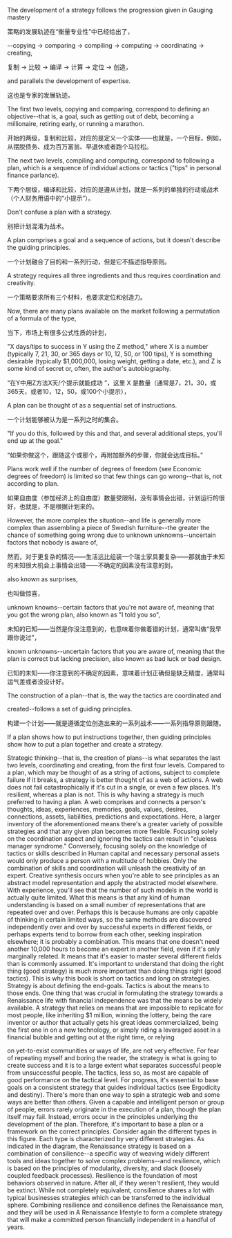 The  development  of  a  strategy  follows  the  progression  given  in  Gauging
mastery

策略的发展轨迹在“衡量专业性”中已经给出了，

--copying -> comparing -> compiling -> computing -> coordinating ->
creating,  

复制 -> 比较 -> 编译 -> 计算 -> 定位 -> 创造，


and  parallels  the  development  of  expertise.  

这也是专家的发展轨迹。

The  first  two  levels,
copying and comparing, correspond to defining an objective--that is, a goal, such
as  getting  out  of  debt,  becoming  a  millionaire,  retiring  early,  or  running  a
marathon.  

开始的两级，复制和比较，对应的是定义一个实体——也就是，一个目标，例如，从摆脱债务、成为百万富翁、早退休或者跑个马拉松。

The  next  two  levels,  compiling  and  computing,  correspond  to
following a plan, which is a sequence of individual actions or tactics ("tips" in
personal  finance  parlance). 

下两个层级，编译和比较，对应的是遵从计划，就是一系列的单独的行动或战术（个人财务用语中的“小提示”）。

 Don't  confuse  a  plan  with  a  strategy.  
 
 别把计划混淆为战术。
 
 A  plan
comprises a goal and a sequence of actions, but it doesn't describe the guiding
principles. 

一个计划融合了目的和一系列行动，但是它不描述指导原则。

 A  strategy  requires  all  three  ingredients  and  thus  requires
coordination and creativity.

一个策略要求所有三个材料，也要求定位和创造力。


Now, there are many plans available on the market following a permutation
of a formula of the type, 

当下，市场上有很多公式性质的计划，

"X days/tips to success in Y using the Z method," where
X is a number (typically 7, 21, 30, or 365 days or 10, 12, 50, or 100 tips), Y is
something desirable (typically $1,000,000, losing weight, getting a date, etc.),
and Z is some kind of secret or, often, the author's autobiography.

“在Y中用Z方法X天/个提示就能成功 ”，这里 X 是数量（通常是7，21，30，或365天，或者10，12，50，或100个小提示），

 A plan can be
thought of as a sequential set of instructions.

一个计划能够被认为是一系列之时的集合。

 "If you do this, followed by this
and that, and several additional steps, you'll end up at the goal."

“如果你做这个，跟随这个或那个，再附加额外的步骤，你就会达成目标。”

Plans work well if the number of degrees of freedom (see Economic degrees
of freedom) is limited so that few things can go wrong--that is, not according to
plan. 

如果自由度（参加经济上的自由度）数量受限制，没有事情会出错，计划运行的很好，也就是，不是根据计划来的。

 However,  the  more  complex  the  situation--and  life  is  generally  more
complex than assembling a piece of Swedish furniture--the greater the chance of
something going wrong due to
unknown unknowns--uncertain factors that nobody is aware of,

然而，对于更复杂的情况——生活远比组装一个瑞士家具要复杂——那就由于未知的未知很大机会上事情会出错——不确定的因素没有注意的到，

 also known
as surprises,

也叫做惊喜，

unknown  knowns--certain  factors  that  you're  not  aware  of,  meaning  that
you got the wrong plan, also known as "I told you so",

未知的已知——当然是你没注意到的，也意味着你做着错的计划，通常叫做“我早跟你说过”，


known unknowns--uncertain factors that you are aware of, meaning that the
plan is correct but lacking precision, also known as bad luck or bad design.

已知的未知——你注意到的不确定的因素，意味着计划正确但是缺乏精度，通常叫运气差或者没设计好。

The construction of a plan--that is, the way the tactics are coordinated and

created--follows  a  set  of  guiding  principles.  

构建一个计划——就是遵循定位创造出来的一系列战术——一系列指导原则跟随。

If  a  plan  shows  how  to  put
instructions together, then guiding principles show how to put a plan together
and create a strategy. 



Strategic thinking--that is, the creation of plans--is what
separates the last two levels, coordinating and creating, from the first four levels.
Compared to a plan, which may be thought of as a string of actions, subject to
complete failure if it breaks, a strategy is better thought of as a web of actions. A
web does not fail catastrophically if it's cut in a single, or even a few places. It's
resilient, whereas a plan is not. This is why having a strategy is much preferred
to  having  a  plan.  A  web  comprises  and  connects  a  person's  thoughts,  ideas,
experiences,  memories,  goals,  values,  desires,  connections,  assets,  liabilities,
predictions  and  expectations.  Here,  a  larger  inventory  of  the  aforementioned
means  there's  a  greater  variety  of  possible  strategies  and  that  any  given  plan
becomes more flexible. Focusing solely on the coordination aspect and ignoring
the  tactics  can  result  in  "clueless  manager  syndrome."  Conversely,  focusing
solely  on  the  knowledge  of  tactics  or  skills  described  in  Human  capital  and
necessary  personal  assets  would  only  produce  a  person  with  a  multitude  of
hobbies.  Only  the  combination  of  skills  and  coordination  will  unleash  the
creativity  of  an  expert.  Creative  synthesis  occurs  when  you're  able  to  see
principles as an abstract model representation and apply the abstracted model
elsewhere. With experience, you'll see that the number of such models in the
world  is  actually  quite  limited.  What  this  means  is  that  any  kind  of  human
understanding is based on a small number of representations that are repeated
over and over. Perhaps this is because humans are only capable of thinking in
certain limited ways, so the same methods are discovered independently over
and  over  by  successful  experts  in  different  fields,  or  perhaps  experts tend  to
borrow  from  each  other,  seeking  inspiration  elsewhere;  it  is  probably  a
combination. This means that one doesn't need another 10,000 hours to become
an expert in another field, even if it's only marginally related. It means that it's
easier to master several different fields than is commonly assumed.
It's important to understand that doing the right thing (good strategy) is much
more important than doing things right (good tactics). This is why this book is
short on tactics and long on strategies. Strategy is about defining the end-goals.
Tactics  is  about  the  means  to  those  ends.  One  thing  that  was  crucial  in
formulating the strategy towards a Renaissance life with financial independence
was that the means be widely available. A strategy that relies on means that are
impossible to replicate for most people, like inheriting $1 million, winning the
lottery,  being  the  rare  inventor  or  author  that  actually  gets  his  great  ideas
commercialized, being the first one in on a new technology, or simply riding a
leveraged asset in a financial bubble and getting out at the right time, or relying

on yet-to-exist communities or ways of life, are not very effective. For fear of
repeating myself and boring the reader, the strategy is what is going to create
success  and  it  is  to  a  large  extent  what  separates  successful  people  from
unsuccessful  people.  The  tactics,  less  so,  as  most  are  capable  of  good
performance on the tactical level.
For progress, it's essential to base goals on a consistent strategy that guides
individual tactics (see Ergodicity and destiny).  There's  more  than  one  way  to
spin a strategic web and some ways are better than others. Given a capable and
intelligent person or group of people, errors rarely originate in the execution of a
plan,  though  the  plan  itself  may  fail.  Instead,  errors  occur  in  the  principles
underlying the development of the plan. Therefore, it's important to base a plan
or a framework on the correct principles.
Consider again the different types in this figure. Each type is characterized
by  very  different  strategies.  As  indicated  in  the  diagram,  the  Renaissance
strategy is based on a combination of consilience--a specific way of weaving
widely  different  tools  and  ideas  together  to  solve  complex  problems--and
resilience, which is based on the principles of modularity, diversity, and slack
(loosely  coupled  feedback  processes).  Resilience  is  the  foundation  of  most
behaviors observed in nature. After all, if they weren't resilient, they would be
extinct. While not completely equivalent, consilience shares a lot with typical
businesses  strategies  which  can  be  transferred  to  the  individual  sphere.
Combining resilience  and  consilience  defines  the  Renaissance  man,  and  they
will be used in A  Renaissance  lifestyle  to  form  a  complete  strategy  that  will
make a committed person financially independent in a handful of years.



